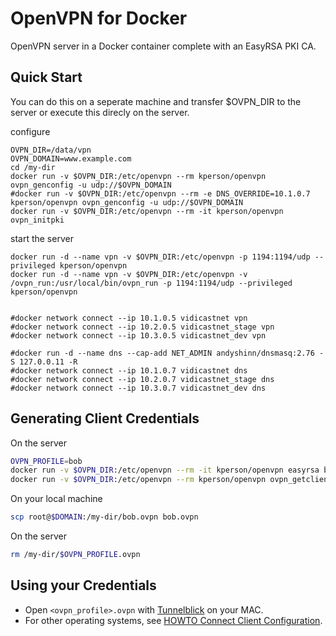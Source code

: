 # OpenVPN for Docker

OpenVPN server in a Docker container complete with an EasyRSA PKI CA.

## Quick Start
You can do this on a seperate machine and transfer $OVPN_DIR to the server or execute this direcly on the server.

configure
```
OVPN_DIR=/data/vpn
OVPN_DOMAIN=www.example.com
cd /my-dir
docker run -v $OVPN_DIR:/etc/openvpn --rm kperson/openvpn ovpn_genconfig -u udp://$OVPN_DOMAIN
#docker run -v $OVPN_DIR:/etc/openvpn --rm -e DNS_OVERRIDE=10.1.0.7 kperson/openvpn ovpn_genconfig -u udp://$OVPN_DOMAIN
docker run -v $OVPN_DIR:/etc/openvpn --rm -it kperson/openvpn ovpn_initpki
```

start the server
```
docker run -d --name vpn -v $OVPN_DIR:/etc/openvpn -p 1194:1194/udp --privileged kperson/openvpn
docker run -d --name vpn -v $OVPN_DIR:/etc/openvpn -v /ovpn_run:/usr/local/bin/ovpn_run -p 1194:1194/udp --privileged kperson/openvpn


#docker network connect --ip 10.1.0.5 vidicastnet vpn
#docker network connect --ip 10.2.0.5 vidicastnet_stage vpn
#docker network connect --ip 10.3.0.5 vidicastnet_dev vpn

#docker run -d --name dns --cap-add NET_ADMIN andyshinn/dnsmasq:2.76 -S 127.0.0.11 -R
#docker network connect --ip 10.1.0.7 vidicastnet dns
#docker network connect --ip 10.2.0.7 vidicastnet_stage dns
#docker network connect --ip 10.3.0.7 vidicastnet_dev dns
```

## Generating Client Credentials
On the server
```bash
OVPN_PROFILE=bob
docker run -v $OVPN_DIR:/etc/openvpn --rm -it kperson/openvpn easyrsa build-client-full $OVPN_PROFILE nopass
docker run -v $OVPN_DIR:/etc/openvpn --rm kperson/openvpn ovpn_getclient $OVPN_PROFILE > $OVPN_PROFILE.ovpn
```

On your local machine
```bash
scp root@$DOMAIN:/my-dir/bob.ovpn bob.ovpn
```

On the server
```bash
rm /my-dir/$OVPN_PROFILE.ovpn
```


## Using your Credentials

* Open  `<ovpn_profile>.ovpn` with [Tunnelblick](https://tunnelblick.net/) on your MAC.
* For other operating systems, see [HOWTO Connect Client Configuration](https://openvpn.net/index.php/access-server/docs/admin-guides-sp-859543150/howto-connect-client-configuration.html).